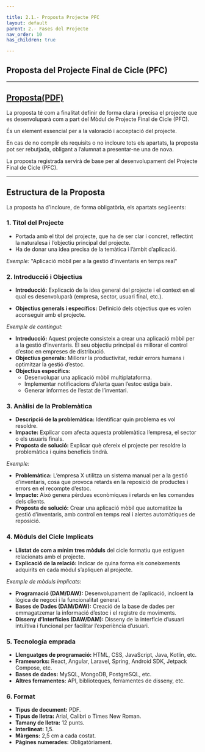 ```yaml
---

title: 2.1.- Proposta Projecte PFC
layout: default
parent: 2.- Fases del Projecte
nav_order: 10
has_children: true

---
```


## **Proposta del Projecte Final de Cicle (PFC)**

---
[Proposta(PDF)](Documents/PropostaPFC2425.pdf)
---

La proposta té com a finalitat definir de forma clara i precisa el projecte que es desenvoluparà com a part del Mòdul de Projecte Final de Cicle (PFC).

És un element essencial per a la valoració i acceptació del projecte.

En cas de no complir els requisits o no incloure tots els apartats, la proposta pot ser rebutjada, obligant a l’alumnat a presentar-ne una de nova.

La proposta registrada servirà de base per al desenvolupament del Projecte Final de Cicle (PFC).

---

## **Estructura de la Proposta**

La proposta ha d’incloure, de forma obligatòria, els apartats següeents:

### **1. Títol del Projecte**

- Portada amb el títol del projecte, que ha de ser clar i concret, reflectint la naturalesa i l’objectiu principal del projecte.
- Ha de donar una idea precisa de la temàtica i l’àmbit d’aplicació.
  
*Exemple:* "Aplicació mòbil per a la gestió d’inventaris en temps real"

### **2. Introducció i Objectius**

- **Introducció:** Explicació de la idea general del projecte i el context en el qual es desenvoluparà (empresa, sector, usuari final, etc.).
  
- **Objectius generals i específics:** Definició dels objectius que es volen aconseguir amb el projecte.
  
*Exemple de contingut:*

- **Introducció:** Aquest projecte consisteix a crear una aplicació mòbil per a la gestió d’inventaris. El seu objectiu principal és millorar el control d’estoc en empreses de distribució.
- **Objectius generals:** Millorar la productivitat, reduir errors humans i optimitzar la gestió d’estoc.
- **Objectius específics:**
  - Desenvolupar una aplicació mòbil multiplataforma.
  - Implementar notificacions d’alerta quan l’estoc estiga baix.
  - Generar informes de l’estat de l’inventari.

### **3. Anàlisi de la Problemàtica**

- **Descripció de la problemàtica:** Identificar quin problema es vol resoldre.
- **Impacte:** Explicar com afecta aquesta problemàtica l’empresa, el sector o els usuaris finals.
- **Proposta de solució:** Explicar què ofereix el projecte per resoldre la problemàtica i quins beneficis tindrà.
  
*Exemple:*

- **Problemàtica:** L’empresa X utilitza un sistema manual per a la gestió d’inventaris, cosa que provoca retards en la reposició de productes i errors en el recompte d’estoc.
- **Impacte:** Això genera pèrdues econòmiques i retards en les comandes dels clients.
- **Proposta de solució:** Crear una aplicació mòbil que automatitze la gestió d’inventaris, amb control en temps real i alertes automàtiques de reposició.

### **4. Mòduls del Cicle Implicats**

- **Llistat de com a mínim tres mòduls** del cicle formatiu que estiguen relacionats amb el projecte.
- **Explicació de la relació:** Indicar de quina forma els coneixements adquirits en cada mòdul s’apliquen al projecte.
  
*Exemple de mòduls implicats:*

- **Programació (DAM/DAW):** Desenvolupament de l’aplicació, incloent la lògica de negoci i la funcionalitat general.
- **Bases de Dades (DAM/DAW):** Creació de la base de dades per emmagatzemar la informació d’estoc i el registre de moviments.
- **Disseny d’Interfícies (DAW/DAM):** Disseny de la interfície d’usuari intuïtiva i funcional per facilitar l’experiència d’usuari.

### **5. Tecnologia emprada**

- **Llenguatges de programació:** HTML, CSS, JavaScript, Java, Kotlin, etc.
- **Frameworks:** React, Angular, Laravel, Spring, Android SDK, Jetpack Compose, etc.
- **Bases de dades:** MySQL, MongoDB, PostgreSQL, etc.
- **Altres ferramentes:** API, biblioteques, ferramentes de disseny, etc.

### **6. Format**

- **Tipus de document:** PDF.
- **Tipus de lletra:** Arial, Calibri o Times New Roman.
- **Tamany de lletra:** 12 punts.
- **Interlineat:** 1,5.
- **Màrgens:** 2,5 cm a cada costat.
- **Pàgines numerades:** Obligatòriament.




